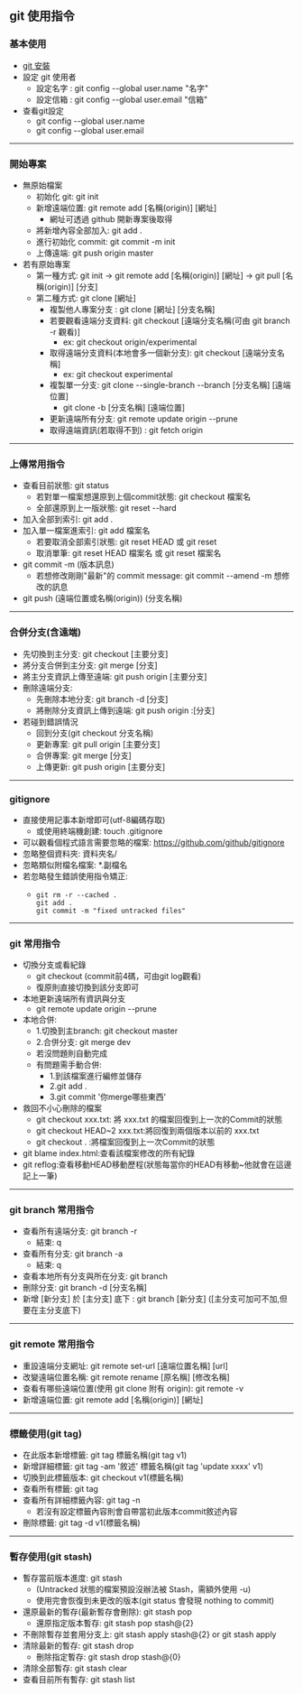 ## git 使用指令

### 基本使用
- [git 安裝](https://git-scm.com/downloads)
- 設定 git 使用者
  - 設定名字 : git config --global user.name "名字"
  - 設定信箱 : git config --global user.email "信箱"
- 查看git設定
  - git config --global user.name
  - git config --global user.email

---
### 開始專案
  - 無原始檔案
    - 初始化 git: git init
    - 新增遠端位置: git remote add [名稱(origin)] [網址]
      - 網址可透過 github 開新專案後取得
    - 將新增內容全部加入: git add .
    - 進行初始化 commit: git commit -m init
    - 上傳遠端: git push origin master
  - 若有原始專案
    - 第一種方式: git init -> git remote add [名稱(origin)] [網址] -> git pull [名稱(origin)] [分支] 
    - 第二種方式: git clone [網址]
      - 複製他人專案分支 : git clone [網址] [分支名稱]
      - 若要觀看遠端分支資料: git checkout [遠端分支名稱(可由 git branch -r 觀看)]
        - ex: git checkout origin/experimental
      - 取得遠端分支資料(本地會多一個新分支): git checkout [遠端分支名稱]
        - ex: git checkout experimental
      - 複製單一分支: git clone --single-branch --branch [分支名稱] [遠端位置]
        - git clone -b [分支名稱] [遠端位置]
      - 更新遠端所有分支: git remote update origin --prune
      - 取得遠端資訊(若取得不到) : git fetch origin  
    
---
### 上傳常用指令
  - 查看目前狀態: git status
    - 若對單一檔案想還原到上個commit狀態: git checkout 檔案名
    - 全部還原到上一版狀態: git reset --hard
  - 加入全部到索引: git add .
  - 加入單一檔案進索引: git add 檔案名
    - 若要取消全部索引狀態: git reset HEAD 或 git reset
    - 取消單筆: git reset HEAD 檔案名 或 git reset 檔案名
  - git commit -m (版本訊息)
    - 若想修改剛剛"最新"的 commit message: git commit --amend -m 想修改的訊息
  - git push (遠端位置或名稱(origin)) (分支名稱)
  
---
### 合併分支(含遠端)
  - 先切換到主分支: git checkout [主要分支]
  - 將分支合併到主分支: git merge [分支]
  - 將主分支資訊上傳至遠端: git push origin [主要分支]
  - 刪除遠端分支: 
    - 先刪除本地分支: git branch -d [分支]
    - 將刪除分支資訊上傳到遠端: git push origin :[分支]
  - 若碰到錯誤情況
    - 回到分支(git checkout 分支名稱)
    - 更新專案: git pull origin [主要分支]
    - 合併專案: git merge [分支]
    - 上傳更新: git push origin [主要分支]
    
---
### gitignore
  - 直接使用記事本新增即可(utf-8編碼存取)
    - 或使用終端機創建: touch .gitignore
  - 可以觀看個程式語言需要忽略的檔案: https://github.com/github/gitignore
  - 忽略整個資料夾: 資料夾名/
  - 忽略類似附檔名檔案: *.副檔名
  - 若忽略發生錯誤使用指令矯正:
    - ```
      git rm -r --cached .
      git add .
      git commit -m "fixed untracked files"
      ```
---
### git 常用指令
  - 切換分支或看紀錄
    - git checkout (commit前4碼，可由git log觀看)
    - 復原則直接切換到該分支即可
  - 本地更新遠端所有資訊與分支
    - git remote update origin --prune
  - 本地合併:
    - 1.切換到主branch: git checkout master
    - 2.合併分支: git merge dev
    - 若沒問題則自動完成 
    - 有問題需手動合併:
      - 1.到該檔案進行編修並儲存
      - 2.git add . 
      - 3.git commit '你merge哪些東西'
  - 救回不小心刪除的檔案
    - git checkout xxx.txt: 將 xxx.txt 的檔案回復到上一次的Commit的狀態
    - git checkout HEAD~2 xxx.txt:將回復到兩個版本以前的 xxx.txt
    - git checkout . :將檔案回復到上一次Commit的狀態
  - git blame index.html:查看該檔案修改的所有紀錄
  - git reflog:查看移動HEAD移動歷程(狀態每當你的HEAD有移動~他就會在這邊記上一筆)

---
### git branch 常用指令
  - 查看所有遠端分支: git branch -r
    - 結束: q
  - 查看所有分支: git branch -a
    - 結束: q
  - 查看本地所有分支與所在分支: git branch
  - 刪除分支: git branch -d [分支名稱]
  - 新增 [新分支] 於 [主分支] 底下 : git branch [新分支] ([主分支可加可不加,但要在主分支底下) 

---
### git remote 常用指令
  - 重設遠端分支網址: git remote set-url [遠端位置名稱] [url]
  - 改變遠端位置名稱: git remote rename [原名稱] [修改名稱]
  - 查看有哪些遠端位置(使用 git clone 附有 origin): git remote -v
  - 新增遠端位置: git remote add [名稱(origin)] [網址]

---
### 標籤使用(git tag)
  - 在此版本新增標籤: git tag 標籤名稱(git tag v1)
  - 新增詳細標籤: git tag -am '敘述' 標籤名稱(git tag 'update xxxx' v1)
  - 切換到此標籤版本: git checkout v1(標籤名稱)
  - 查看所有標籤: git tag
  - 查看所有詳細標籤內容: git tag -n
    - 若沒有設定標籤內容則會自帶當初此版本commit敘述內容
  - 刪除標籤: git tag -d v1(標籤名稱)

---
### 暫存使用(git stash)
  - 暫存當前版本進度: git stash
    - (Untracked 狀態的檔案預設沒辦法被 Stash，需額外使用 -u)
    - 使用完會恢復到未更改的版本(git status 會發現 nothing to commit)
  - 還原最新的暫存(最新暫存會刪除): git stash pop
    - 還原指定版本暫存: git stash pop stash@{2}
  - 不刪除暫存並套用分支上: git stash apply stash@{2} or git stash apply
  - 清除最新的暫存: git stash drop
    - 刪除指定暫存: git stash drop stash@{0}
  - 清除全部暫存: git stash clear
  - 查看目前所有暫存: git stash list
